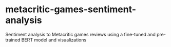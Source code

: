 # metacritic-games-sentiment-analysis
Sentiment analysis to Metacritic games reviews using a fine-tuned and pre-trained BERT model and visualizations
